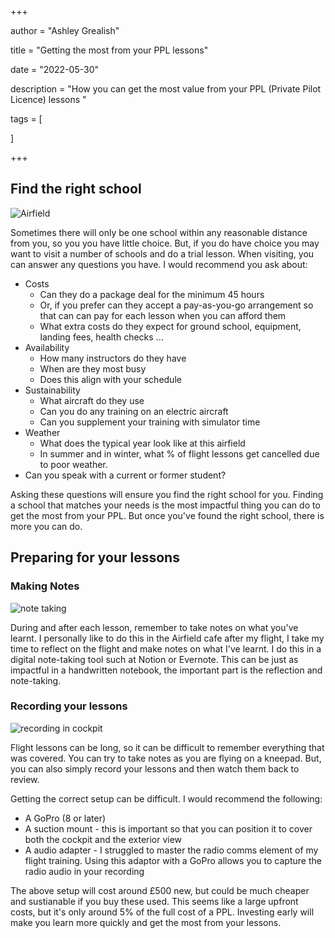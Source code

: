 +++

author = "Ashley Grealish"

title = "Getting the most from your PPL lessons"

date = "2022-05-30"

description = "How you can get the most value from your PPL (Private Pilot Licence) lessons "

tags = [

]

+++

## Find the right school

![Airfield](/img/airfield.jpg)

Sometimes there will only be one school within any reasonable distance from you, so you you have little choice. But, if you do have choice you may want to visit a number of schools and do a trial lesson. When visiting, you can answer any questions you have. I would recommend you ask about:

*   Costs
    *   Can they do a package deal for the minimum 45 hours
    *   Or, if you prefer can they accept a pay-as-you-go arrangement so that can can pay for each lesson when you can afford them
    *   What extra costs do they expect for ground school, equipment, landing fees, health checks ...
*   Availability
    *   How many instructors do they have
    *   When are they most busy
    *   Does this align with your schedule
*   Sustainability
    *   What aircraft do they use
    *   Can you do any training on an electric aircraft
    *   Can you supplement your training with simulator time
*   Weather
    *   What does the typical year look like at this airfield
    *   In summer and in winter, what % of flight lessons get cancelled due to poor weather.
*   Can you speak with a current or former student?

Asking these questions will ensure you find the right school for you. Finding a school that matches your needs is the most impactful thing you can do to get the most from your PPL. But once you've found the right school, there is more you can do.

## Preparing for your lessons

### Making Notes

![note taking](/img/pilot-notes.jpg)

During and after each lesson, remember to take notes on what you've learnt. I personally like to do this in the Airfield cafe after my flight, I take my time to reflect on the flight and make notes on what I've learnt. I do this in a digital note-taking tool such at Notion or Evernote. This can be just as impactful in a handwritten notebook, the important part is the reflection and note-taking.

### Recording your lessons

![recording in cockpit](/img/cessna-pilots.jpg)

Flight lessons can be long, so it can be difficult to remember everything that was covered. You can try to take notes as you are flying on a kneepad. But, you can also simply record your lessons and then watch them back to review. 

Getting the correct setup can be difficult. I would recommend the following:

*   A GoPro (8 or later)
*   A suction mount - this is important so that you can position it to cover both the cockpit and the exterior view
*   A audio adapter - I struggled to master the radio comms element of my flight training. Using this adaptor with a GoPro allows you to capture the radio audio in your recording

The above setup will cost around £500 new, but could be much cheaper and sustianable if you buy these used. This seems like a large upfront costs, but it's only around 5% of the full cost of a PPL. Investing early will make you learn more quickly and get the most from your lessons.